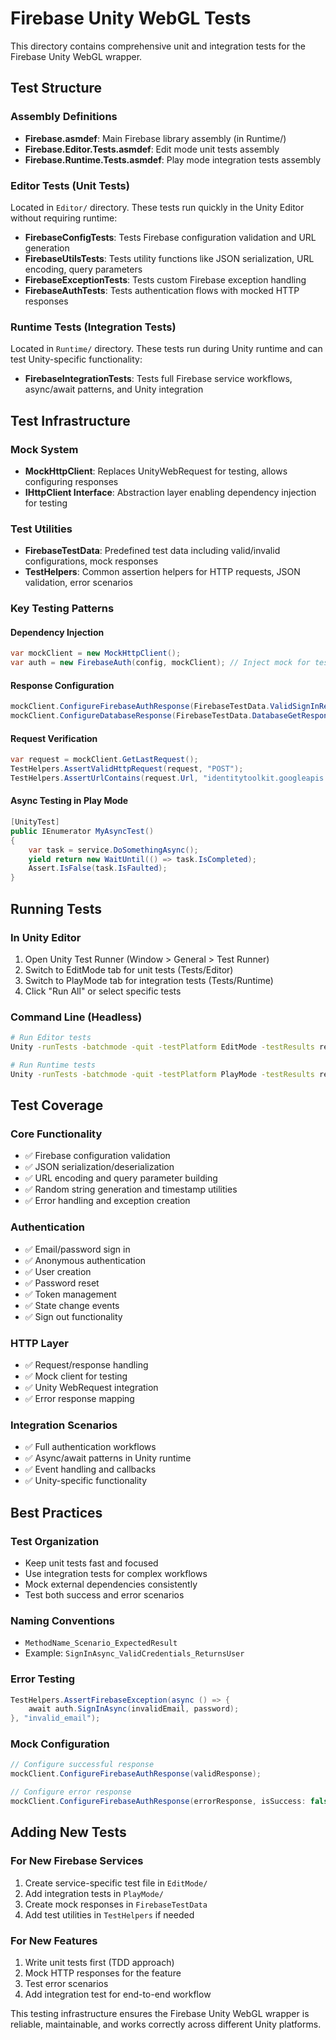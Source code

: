 # Firebase Unity WebGL Tests

This directory contains comprehensive unit and integration tests for the Firebase Unity WebGL wrapper.

## Test Structure

### Assembly Definitions
- **Firebase.asmdef**: Main Firebase library assembly (in Runtime/)
- **Firebase.Editor.Tests.asmdef**: Edit mode unit tests assembly  
- **Firebase.Runtime.Tests.asmdef**: Play mode integration tests assembly

### Editor Tests (Unit Tests)
Located in `Editor/` directory. These tests run quickly in the Unity Editor without requiring runtime:

- **FirebaseConfigTests**: Tests Firebase configuration validation and URL generation
- **FirebaseUtilsTests**: Tests utility functions like JSON serialization, URL encoding, query parameters
- **FirebaseExceptionTests**: Tests custom Firebase exception handling
- **FirebaseAuthTests**: Tests authentication flows with mocked HTTP responses

### Runtime Tests (Integration Tests)
Located in `Runtime/` directory. These tests run during Unity runtime and can test Unity-specific functionality:

- **FirebaseIntegrationTests**: Tests full Firebase service workflows, async/await patterns, and Unity integration

## Test Infrastructure

### Mock System
- **MockHttpClient**: Replaces UnityWebRequest for testing, allows configuring responses
- **IHttpClient Interface**: Abstraction layer enabling dependency injection for testing

### Test Utilities
- **FirebaseTestData**: Predefined test data including valid/invalid configurations, mock responses
- **TestHelpers**: Common assertion helpers for HTTP requests, JSON validation, error scenarios

### Key Testing Patterns

#### Dependency Injection
```csharp
var mockClient = new MockHttpClient();
var auth = new FirebaseAuth(config, mockClient); // Inject mock for testing
```

#### Response Configuration
```csharp
mockClient.ConfigureFirebaseAuthResponse(FirebaseTestData.ValidSignInResponse);
mockClient.ConfigureDatabaseResponse(FirebaseTestData.DatabaseGetResponse);
```

#### Request Verification
```csharp
var request = mockClient.GetLastRequest();
TestHelpers.AssertValidHttpRequest(request, "POST");
TestHelpers.AssertUrlContains(request.Url, "identitytoolkit.googleapis.com");
```

#### Async Testing in Play Mode
```csharp
[UnityTest]
public IEnumerator MyAsyncTest()
{
    var task = service.DoSomethingAsync();
    yield return new WaitUntil(() => task.IsCompleted);
    Assert.IsFalse(task.IsFaulted);
}
```

## Running Tests

### In Unity Editor
1. Open Unity Test Runner (Window > General > Test Runner)
2. Switch to EditMode tab for unit tests (Tests/Editor)
3. Switch to PlayMode tab for integration tests (Tests/Runtime)
4. Click "Run All" or select specific tests

### Command Line (Headless)
```bash
# Run Editor tests
Unity -runTests -batchmode -quit -testPlatform EditMode -testResults results.xml

# Run Runtime tests  
Unity -runTests -batchmode -quit -testPlatform PlayMode -testResults results.xml
```

## Test Coverage

### Core Functionality
- ✅ Firebase configuration validation
- ✅ JSON serialization/deserialization
- ✅ URL encoding and query parameter building
- ✅ Random string generation and timestamp utilities
- ✅ Error handling and exception creation

### Authentication
- ✅ Email/password sign in
- ✅ Anonymous authentication
- ✅ User creation
- ✅ Password reset
- ✅ Token management
- ✅ State change events
- ✅ Sign out functionality

### HTTP Layer
- ✅ Request/response handling
- ✅ Mock client for testing
- ✅ Unity WebRequest integration
- ✅ Error response mapping

### Integration Scenarios
- ✅ Full authentication workflows
- ✅ Async/await patterns in Unity runtime
- ✅ Event handling and callbacks
- ✅ Unity-specific functionality

## Best Practices

### Test Organization
- Keep unit tests fast and focused
- Use integration tests for complex workflows
- Mock external dependencies consistently
- Test both success and error scenarios

### Naming Conventions
- `MethodName_Scenario_ExpectedResult`
- Example: `SignInAsync_ValidCredentials_ReturnsUser`

### Error Testing
```csharp
TestHelpers.AssertFirebaseException(async () => {
    await auth.SignInAsync(invalidEmail, password);
}, "invalid_email");
```

### Mock Configuration
```csharp
// Configure successful response
mockClient.ConfigureFirebaseAuthResponse(validResponse);

// Configure error response  
mockClient.ConfigureFirebaseAuthResponse(errorResponse, isSuccess: false);
```

## Adding New Tests

### For New Firebase Services
1. Create service-specific test file in `EditMode/`
2. Add integration tests in `PlayMode/`
3. Create mock responses in `FirebaseTestData`
4. Add test utilities in `TestHelpers` if needed

### For New Features
1. Write unit tests first (TDD approach)
2. Mock HTTP responses for the feature
3. Test error scenarios
4. Add integration test for end-to-end workflow

This testing infrastructure ensures the Firebase Unity WebGL wrapper is reliable, maintainable, and works correctly across different Unity platforms.